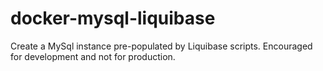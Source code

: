 # docker-mysql-liquibase
Create a MySql instance pre-populated by Liquibase scripts. Encouraged for development and not for production.
